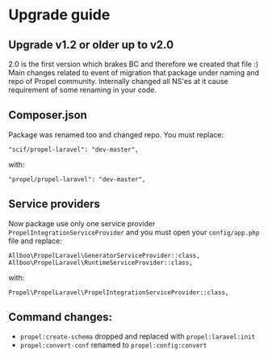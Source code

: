 Upgrade guide
==============

Upgrade v1.2 or older up to v2.0
-----

2.0 is the first version which brakes BC and therefore we created that file :)
Main changes related to event of migration that package under naming and repo of
Propel community. Internally changed all NS'es at it cause requirement of some
renaming in your code.

Composer.json
--------

Package was renamed too and changed repo. You must replace:

    "scif/propel-laravel": "dev-master",

with:

    "propel/propel-laravel": "dev-master",

Service providers
--------

Now package use only one service provider `PropelIntegrationServiceProvider`
and you must open your `config/app.php` file and replace:

    Allboo\PropelLaravel\GeneratorServiceProvider::class,
    Allboo\PropelLaravel\RuntimeServiceProvider::class,

with:

    Propel\PropelLaravel\PropelIntegrationServiceProvider::class,

Command changes:
--------

  * `propel:create-schema` dropped and replaced with `propel:laravel:init`
  * `propel:convert-conf` renamed to `propel:config:convert`